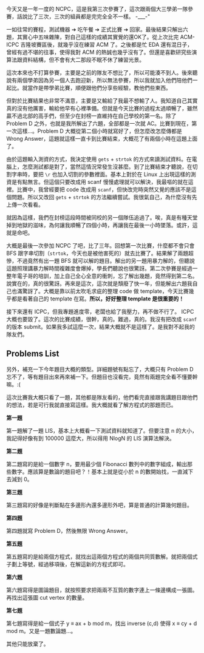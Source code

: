 <!--
[date]: 2011-10-16
[title]: 教育部100年度全國電腦軟體設計競賽 (2011 NCPC)
[name]: 2011-ncpc
[tag]: contest | 競賽, NCPC | 大專盃
-->

今天又是一年一度的 NCPC，這是我第三次參賽了，這次跟兩個大三學弟一隊參賽，話說比了三次，三次的組員都是完完全全不一樣。 -___-"

一如往常的賽程，測試機器 ➔ 吃午餐 ➔ 正式比賽 ➔ 回家。最後結果只解出六題，其實心中五味雜陳，對自己這樣的成績其實覺的還OK了。從上次比完 ACM-ICPC 吉隆坡賽區後，就幾乎沒在練習 ACM 了。之後都是忙 EDA 還有混日子，曾經有過不堪的往事，使得我對 ACM 的熱誠也幾乎沒有了。但還是喜歡研究些演算法跟資料結構，但不會有大二那段不眠不休了練習光景。

這次本來也不打算參賽，主要是之前的隊友不想比了，所以可能湊不到人。後來聽說有兩個學弟因為另一個人去跑迎新，所以無法參賽，所以我就加入他們陪他們一起比。就當作是帶學弟比賽，順便跟他們分享些經驗，教他們些東西。

但對於比賽結果也非常不滿意，主要是又輸給了我最不想輸了人。我知道自己其實真的沒有他厲害，輸給他早有心裡準備。但就是今天比賽的過程太過順暢了，雖然贏不過北部的高手們，但至少在封榜一直維持在自己學校的第一名。除了 Problem D 之外，也就是我所解出了六題，全部都是一次就 AC。比賽到現在，第一次這樣…。Problem D 大概從第二個小時就寫好了，但怎麼改怎麼傳都是 Wrong Answer，這題就這樣一直卡到比賽結束，大概花了有兩個小時在這題上面了。

由於這題輸入測資的方式，我決定使用 `gets` + `strtok` 的方式來讀測試資料。在電腦上，怎麼測試都是對了，當然這情況常發生沒甚麼。到了比賽結束才聽說，在切割字串時，要把 `\r` 也加入切割的參數裡面。基本上對於在 Linux 上出現這樣的測資是有點無言。但這個只要改成用 scanf 慢慢處理就可以解決，我最嘔的就在這裡。比賽中，我曾經要把 code 改成用 `scanf`，但快改完時突然又覺的應該不是這個問題。所以又改回 `gets` + `strtok` 的方法繼續嘗試。我很氣自己，為什麼沒有先上傳一次看看。

就因為這樣，我們在封榜這段時間被同校的另一個隊伍追過了。唉，真是有種天堂掉到地獄的滋味，為何讓我順暢了四個小時，再讓我在最後一小時墜落。或許，這就是命吧。

大概是最後一次參加 NCPC 了吧，比了三年。回想第一次比賽，什麼都不會只會 BFS 跟字串切割（`strtok`，今天也是被他害死的）就去比賽了。結果解了兩題超慘，不過竟然有出一題 BFS 就可以解的題目。解出的另一題用暴力解的，但聽說這題照理講暴力解時間複雜度會爆掉，學長們聽說也很驚訝。第二次參賽是經過一整年電子哥的培訓，加上自己全心全意的衝刺，忘了解出幾題，竟然得到第二名。說實在的，真的很驚訝。再來是這次，這次就是頹廢了快一年，但能解出六題我自己也滿驚訝了。大概是靠以前太吹毛求疵的整理 code 做 template，今天比賽幾乎都是看著自己的 template 在寫。**所以，好好整理 template 是很重要的！**

接下來還有 ICPC，但我專題進度零，老闆也給了我壓力，再不做不行了。 ICPC 大概也要毀了。這次的比賽成績，很幹，真的。難過，真的。我沒有把改成 `scanf` 的版本 submit。如果我多試這麼一次，結果大概就不是這樣了。是我對不起我的隊友們。

Problems List
-------

另外，補充一下今年題目大概的類型。詳細題號有點忘了，大概只有 Problem D 忘不了，等有題目出來再來補一下。但題目也沒看完，竟然有兩題完全看不懂要幹嘛。:(

這次比賽我大概只看了一題，其他都是隊友看的，他們看完直接跟我講題目跟他們的想法，若是可行我就直接寫這樣。我大概就看了解方程式的那題而已。

**第一題**

第一題解了一題 LIS，基本上大概看一下測試資料就知道了。但要注意 n 的大小，我記得好像有到 100000 這麼大，所以得用 NlogN 的 LIS 演算法解決。

**第二題**

第二題寫的是給一個數字 n，要用最少個 Fibonacci 數列中的數字組成，輸出那些數字。應該算是數論的題目吧？！基本上就是從小於 n 的數開始找，一直減下去減到 0。

**第三題**

第三題寫的好像是判斷點在多邊形內還多邊形外吧，算是普通的計算幾何題目。

**第四題**

第四題就寫 Problem D，然後無限 Wrong Answer。

**第五題**

第五題寫的是給兩個方程式，就找出這兩個方程式的兩個共同質數解。就把兩個式子劃上等號，經過移項後，在解這新的方程式即可。

**第六題**

第六題寫得是圖論題目，就按照要求把兩兩不互質的數字連上一條邊構成一張圖。再找出這張圖 cut vertex 的數量。

**第七題**

第七題寫得是給一個式子 y ≡ ax + b mod m，找出 inverse (c,d) 使得 x ≡ cy + d mod m。又是一題數論題…。

其他只能放棄了。
